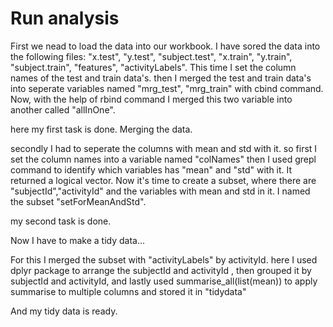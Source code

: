# Run analysis

First we nead to load the data into our workbook.
I have sored the data into the following files: "x.test", "y.test", "subject.test", "x.train", "y.train", "subject.train", "features", "activityLabels".
This time I set the column names of the test and train data's.
then I merged the test and train data's into seperate variables named "mrg_test", "mrg_train" with cbind command.
Now, with the help of rbind command I merged this two variable into another called "allInOne".

here my first task is done. Merging the data.

secondly I had to seperate the columns with mean and std with it.
so first I set the column names into a variable named "colNames"
then I used grepl command to identify which variables has "mean" and "std" with it. It returned a logical vector.
Now it's time to create a subset, where there are "subjectId","activityId" and the variables with mean and std in it. I named the subset "setForMeanAndStd".

my second task is done.

Now I have to make a tidy data...

For this I merged the subset with "activityLabels" by activityId.
here I used dplyr package to arrange the subjectId and activityId ,
then grouped it by subjectId and activityId, and lastly used summarise_all(list(mean)) to apply summarise to multiple columns and stored it in "tidydata"

And my tidy data is ready.


